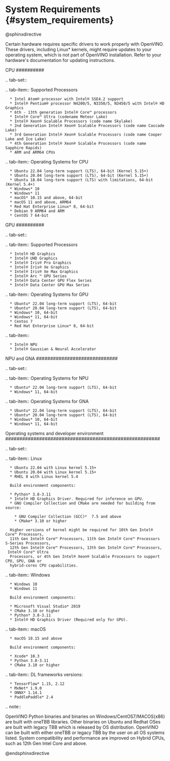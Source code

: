 # System Requirements {#system_requirements}

@sphinxdirective


Certain hardware requires specific drivers to work properly with OpenVINO. 
These drivers, including Linux* kernels, might require updates to your operating system,
which is not part of OpenVINO installation. Refer to your hardware's documentation 
for updating instructions.


CPU
##########

.. tab-set::

   .. tab-item:: Supported Processors

      * Intel Atom® processor with Intel® SSE4.2 support
      * Intel® Pentium® processor N4200/5, N3350/5, N3450/5 with Intel® HD Graphics
      * 6th - 13th generation Intel® Core™ processors
      * Intel® Core™ Ultra (codename Meteor Lake)
      * Intel® Xeon® Scalable Processors (code name Skylake) 
      * 2nd Generation Intel® Xeon® Scalable Processors (code name Cascade Lake)
      * 3rd Generation Intel® Xeon® Scalable Processors (code name Cooper Lake and Ice Lake)
      * 4th Generation Intel® Xeon® Scalable Processors (code name Sapphire Rapids)
      * ARM and ARM64 CPUs 

   .. tab-item:: Operating Systems for CPU

      * Ubuntu 22.04 long-term support (LTS), 64-bit (Kernel 5.15+)
      * Ubuntu 20.04 long-term support (LTS), 64-bit (Kernel 5.15+)
      * Ubuntu 18.04 long-term support (LTS) with limitations, 64-bit (Kernel 5.4+)
      * Windows* 10
      * Windows* 11
      * macOS* 10.15 and above, 64-bit
      * macOS 11 and above, ARM64
      * Red Hat Enterprise Linux* 8, 64-bit
      * Debian 9 ARM64 and ARM
      * CentOS 7 64-bit 

GPU
##########

.. tab-set::

   .. tab-item:: Supported Processors

      * Intel® HD Graphics
      * Intel® UHD Graphics
      * Intel® Iris® Pro Graphics
      * Intel® Iris® Xe Graphics
      * Intel® Iris® Xe Max Graphics
      * Intel® Arc ™ GPU Series
      * Intel® Data Center GPU Flex Series
      * Intel® Data Center GPU Max Series

   .. tab-item:: Operating Systems for GPU

      * Ubuntu* 22.04 long-term support (LTS), 64-bit
      * Ubuntu* 20.04 long-term support (LTS), 64-bit
      * Windows* 10, 64-bit
      * Windows* 11, 64-bit
      * Centos 7
      * Red Hat Enterprise Linux* 8, 64-bit



   .. tab-item:: 

      * Intel® NPU
      * Intel® Gaussian & Neural Accelerator


NPU and GNA 
#############################

.. tab-set::

   .. tab-item:: Operating Systems for NPU

      * Ubuntu* 22.04 long-term support (LTS), 64-bit
      * Windows* 11, 64-bit  

   .. tab-item:: Operating Systems for GNA

      * Ubuntu* 22.04 long-term support (LTS), 64-bit
      * Ubuntu* 20.04 long-term support (LTS), 64-bit
      * Windows* 10, 64-bit
      * Windows* 11, 64-bit  


Operating systems and developer environment
#######################################################

.. tab-set::

   .. tab-item:: Linux

      * Ubuntu 22.04 with Linux kernel 5.15+  
      * Ubuntu 20.04 with Linux kernel 5.15+  
      * RHEL 8 with Linux kernel 5.4  

      Build environment components:

      * Python* 3.8-3.11
      * Intel® HD Graphics Driver. Required for inference on GPU.
      * GNU Compiler Collection and CMake are needed for building from source:

        * GNU Compiler Collection (GCC)*  7.5 and above
        * CMake* 3.10 or higher  

      Higher versions of kernel might be required for 10th Gen Intel® Core™ Processors,
      11th Gen Intel® Core™ Processors, 11th Gen Intel® Core™ Processors S-Series Processors,
      12th Gen Intel® Core™ Processors, 13th Gen Intel® Core™ Processors,  Intel® Core™ Ultra
      Processors, or 4th Gen Intel® Xeon® Scalable Processors to support CPU, GPU, GNA or
      hybrid-cores CPU capabilities.

   .. tab-item:: Windows

      * Windows 10
      * Windows 11

      Build environment components:

      * Microsoft Visual Studio* 2019
      * CMake 3.10 or higher
      * Python* 3.8-3.11
      * Intel® HD Graphics Driver (Required only for GPU). 

   .. tab-item:: macOS

      * macOS 10.15 and above

      Build environment components:

      * Xcode* 10.3
      * Python 3.8-3.11
      * CMake 3.10 or higher 

   .. tab-item:: DL frameworks versions:

      * TensorFlow* 1.15, 2.12
      * MxNet* 1.9.0 
      * ONNX* 1.14.1 
      * PaddlePaddle* 2.4




.. note::

   OpenVINO Python binaries and binaries on Windows/CentOS7/MACOS(x86) are built
   with oneTBB libraries. Other binaries on Ubuntu and Redhat OSes are built with
   legacy TBB which is released by OS distribution. OpenVINO can be built with 
   either oneTBB or legacy TBB by the user on all OS systems listed. System 
   compatibility and performance are improved on Hybrid CPUs, 
   such as 12th Gen Intel Core and above.



@endsphinxdirective